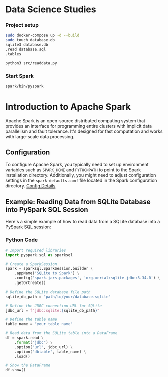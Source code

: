 # Data Science Studies

### Project setup
```sh
sudo docker-compose up -d --build
sudo touch database.db
sqlite3 database.db
.read database.sql
.tables

python3 src/readdata.py
```

### Start Spark
```sh
spark/bin/pyspark
```

# Introduction to Apache Spark

Apache Spark is an open-source distributed computing system that provides an interface for programming entire clusters with 
implicit data parallelism and fault tolerance. It's designed for fast computation and works with large-scale data processing.

## Configuration

To configure Apache Spark, you typically need to set up environment variables such as `SPARK_HOME` and `PYTHONPATH` to point to 
the Spark installation directory. Additionally, you might need to adjust configuration settings in the `spark-defaults.conf` file 
located in the Spark configuration directory.
[Config Details](./ConfigDetails.md)

## Example: Reading Data from SQLite Database into PySpark SQL Session

Here's a simple example of how to read data from a SQLite database into a PySpark SQL session:

### Python Code

```python
# Import required libraries
import pyspark.sql as sparksql

# Create a SparkSession
spark = sparksql.SparkSession.builder \
    .appName("SQLite to Spark") \
    .config('spark.jars.packages', 'org.xerial:sqlite-jdbc:3.34.0') \
    .getOrCreate()

# Define the SQLite database file path
sqlite_db_path = "path/to/your/database.sqlite"

# Define the JDBC connection URL for SQLite
jdbc_url = f"jdbc:sqlite:{sqlite_db_path}"

# Define the table name
table_name = "your_table_name"

# Read data from the SQLite table into a DataFrame
df = spark.read \
    .format("jdbc") \
    .option("url", jdbc_url) \
    .option("dbtable", table_name) \
    .load()

# Show the DataFrame
df.show()
```
